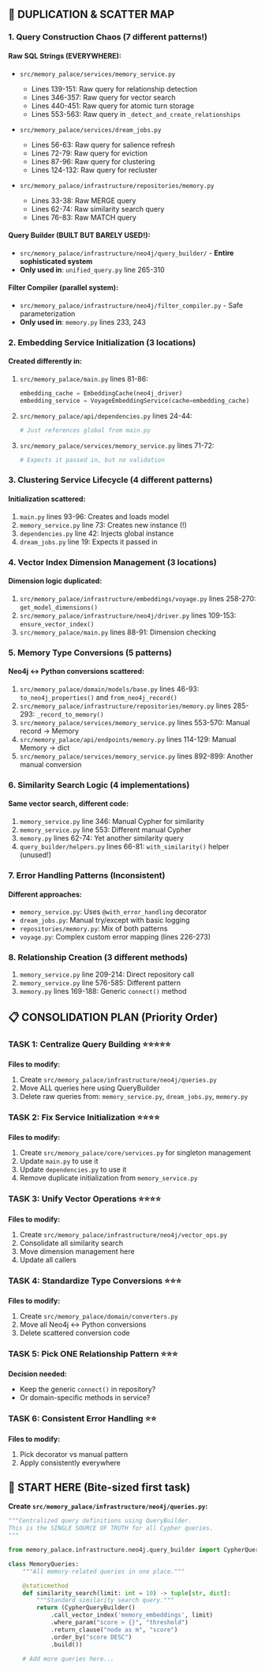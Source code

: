 
## 🚨 DUPLICATION & SCATTER MAP

### 1. **Query Construction Chaos** (7 different patterns!)

#### Raw SQL Strings (EVERYWHERE):
- `src/memory_palace/services/memory_service.py`
  - Lines 139-151: Raw query for relationship detection
  - Lines 346-357: Raw query for vector search
  - Lines 440-451: Raw query for atomic turn storage
  - Lines 553-563: Raw query in `_detect_and_create_relationships`

- `src/memory_palace/services/dream_jobs.py`
  - Lines 56-63: Raw query for salience refresh
  - Lines 72-79: Raw query for eviction
  - Lines 87-96: Raw query for clustering
  - Lines 124-132: Raw query for recluster

- `src/memory_palace/infrastructure/repositories/memory.py`
  - Lines 33-38: Raw MERGE query
  - Lines 62-74: Raw similarity search query
  - Lines 76-83: Raw MATCH query

#### Query Builder (BUILT BUT BARELY USED!):
- `src/memory_palace/infrastructure/neo4j/query_builder/` - **Entire sophisticated system**
- **Only used in**: `unified_query.py` line 265-310

#### Filter Compiler (parallel system):
- `src/memory_palace/infrastructure/neo4j/filter_compiler.py` - Safe parameterization
- **Only used in**: `memory.py` lines 233, 243

### 2. **Embedding Service Initialization** (3 locations)

#### Created differently in:
1. `src/memory_palace/main.py` lines 81-86:
   ```python
   embedding_cache = EmbeddingCache(neo4j_driver)
   embedding_service = VoyageEmbeddingService(cache=embedding_cache)
   ```

2. `src/memory_palace/api/dependencies.py` lines 24-44:
   ```python
   # Just references global from main.py
   ```

3. `src/memory_palace/services/memory_service.py` lines 71-72:
   ```python
   # Expects it passed in, but no validation
   ```

### 3. **Clustering Service Lifecycle** (4 different patterns)

#### Initialization scattered:
1. `main.py` lines 93-96: Creates and loads model
2. `memory_service.py` line 73: Creates new instance (!)
3. `dependencies.py` line 42: Injects global instance
4. `dream_jobs.py` line 19: Expects it passed in

### 4. **Vector Index Dimension Management** (3 locations)

#### Dimension logic duplicated:
1. `src/memory_palace/infrastructure/embeddings/voyage.py` lines 258-270: `get_model_dimensions()`
2. `src/memory_palace/infrastructure/neo4j/driver.py` lines 109-153: `ensure_vector_index()`
3. `src/memory_palace/main.py` lines 88-91: Dimension checking

### 5. **Memory Type Conversions** (5 patterns)

#### Neo4j ↔ Python conversions scattered:
1. `src/memory_palace/domain/models/base.py` lines 46-93: `to_neo4j_properties()` and `from_neo4j_record()`
2. `src/memory_palace/infrastructure/repositories/memory.py` lines 285-293: `_record_to_memory()`
3. `src/memory_palace/services/memory_service.py` lines 553-570: Manual record → Memory
4. `src/memory_palace/api/endpoints/memory.py` lines 114-129: Manual Memory → dict
5. `src/memory_palace/services/memory_service.py` lines 892-899: Another manual conversion

### 6. **Similarity Search Logic** (4 implementations)

#### Same vector search, different code:
1. `memory_service.py` line 346: Manual Cypher for similarity
2. `memory_service.py` line 553: Different manual Cypher
3. `memory.py` lines 62-74: Yet another similarity query
4. `query_builder/helpers.py` lines 66-81: `with_similarity()` helper (unused!)

### 7. **Error Handling Patterns** (Inconsistent)

#### Different approaches:
- `memory_service.py`: Uses `@with_error_handling` decorator
- `dream_jobs.py`: Manual try/except with basic logging
- `repositories/memory.py`: Mix of both patterns
- `voyage.py`: Complex custom error mapping (lines 226-273)

### 8. **Relationship Creation** (3 different methods)

1. `memory_service.py` line 209-214: Direct repository call
2. `memory_service.py` line 576-585: Different pattern
3. `memory.py` lines 169-188: Generic `connect()` method

## 📋 CONSOLIDATION PLAN (Priority Order)

### **TASK 1: Centralize Query Building** ⭐⭐⭐⭐⭐
**Files to modify:**
1. Create `src/memory_palace/infrastructure/neo4j/queries.py`
2. Move ALL queries here using QueryBuilder
3. Delete raw queries from: `memory_service.py`, `dream_jobs.py`, `memory.py`

### **TASK 2: Fix Service Initialization** ⭐⭐⭐⭐
**Files to modify:**
1. Create `src/memory_palace/core/services.py` for singleton management
2. Update `main.py` to use it
3. Update `dependencies.py` to use it
4. Remove duplicate initialization from `memory_service.py`

### **TASK 3: Unify Vector Operations** ⭐⭐⭐⭐
**Files to modify:**
1. Create `src/memory_palace/infrastructure/neo4j/vector_ops.py`
2. Consolidate all similarity search
3. Move dimension management here
4. Update all callers

### **TASK 4: Standardize Type Conversions** ⭐⭐⭐
**Files to modify:**
1. Create `src/memory_palace/domain/converters.py`
2. Move all Neo4j ↔ Python conversions
3. Delete scattered conversion code

### **TASK 5: Pick ONE Relationship Pattern** ⭐⭐⭐
**Decision needed:**
- Keep the generic `connect()` in repository?
- Or domain-specific methods in service?

### **TASK 6: Consistent Error Handling** ⭐⭐
**Files to modify:**
1. Pick decorator vs manual pattern
2. Apply consistently everywhere

## 🎯 START HERE (Bite-sized first task)

**Create `src/memory_palace/infrastructure/neo4j/queries.py`:**
```python
"""Centralized query definitions using QueryBuilder.
This is the SINGLE SOURCE OF TRUTH for all Cypher queries.
"""

from memory_palace.infrastructure.neo4j.query_builder import CypherQueryBuilder

class MemoryQueries:
    """All memory-related queries in one place."""

    @staticmethod
    def similarity_search(limit: int = 10) -> tuple[str, dict]:
        """Standard similarity search query."""
        return (CypherQueryBuilder()
            .call_vector_index('memory_embeddings', limit)
            .where_param("score > {}", "threshold")
            .return_clause("node as m", "score")
            .order_by("score DESC")
            .build())

    # Add more queries here...
```
